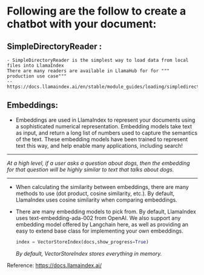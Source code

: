 # Following are the follow to create a chatbot with your document:
## SimpleDirectoryReader : 
    - SimpleDirectoryReader is the simplest way to load data from local files into LlamaIndex
    There are many readers are available in LlamaHub for for """ production use case"""
    -- https://docs.llamaindex.ai/en/stable/module_guides/loading/simpledirectoryreader/
## Embeddings:
- Embeddings are used in LlamaIndex to represent your documents using a sophisticated numerical representation. Embedding models take text as input, and return a long list of numbers used to capture the semantics of the text. These embedding models have been trained to represent text this way, and help enable many applications, including search!
   
*** 
*At a high level, if a user asks a question about dogs, then the embedding for that question will be highly similar to text that talks about dogs.*
***
   
- When calculating the similarity between embeddings, there are many methods to use (dot product, cosine similarity, etc.). By default, LlamaIndex uses cosine similarity when comparing embeddings.
- There are many embedding models to pick from. By default, LlamaIndex uses text-embedding-ada-002 from OpenAI. We also support any embedding model offered by Langchain here, as well as providing an easy to extend base class for implementing your own embeddings.

    ```python
    index = VectorStoreIndex(docs,show_progress=True)
    ```
    *By default, VectorStoreIndex stores everything in memory.*
    

Reference:
https://docs.llamaindex.ai/
